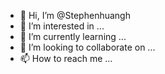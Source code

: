 - 👋 Hi, I’m @Stephenhuangh
- 👀 I’m interested in ...
- 🌱 I’m currently learning ...
- 💞️ I’m looking to collaborate on ...
- 📫 How to reach me ...

<!---
Stephenhuangh/Stephenhuangh is a ✨ special ✨ repository because its `README.md` (this file) appears on your GitHub profile.
You can click the Preview link to take a look at your changes.
--->
